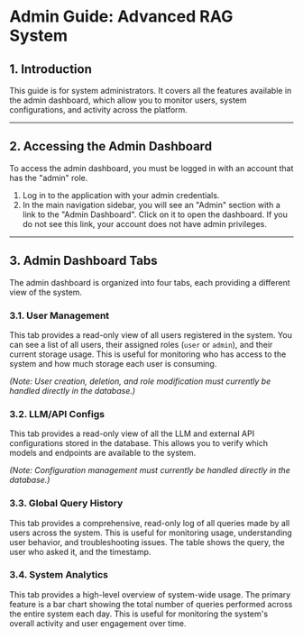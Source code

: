 # Admin Guide: Advanced RAG System

## 1. Introduction

This guide is for system administrators. It covers all the features available in the admin dashboard, which allow you to monitor users, system configurations, and activity across the platform.

---

## 2. Accessing the Admin Dashboard

To access the admin dashboard, you must be logged in with an account that has the "admin" role.

1.  Log in to the application with your admin credentials.
2.  In the main navigation sidebar, you will see an "Admin" section with a link to the "Admin Dashboard". Click on it to open the dashboard. If you do not see this link, your account does not have admin privileges.

---

## 3. Admin Dashboard Tabs

The admin dashboard is organized into four tabs, each providing a different view of the system.

### 3.1. User Management

This tab provides a read-only view of all users registered in the system. You can see a list of all users, their assigned roles (`user` or `admin`), and their current storage usage. This is useful for monitoring who has access to the system and how much storage each user is consuming.

*(Note: User creation, deletion, and role modification must currently be handled directly in the database.)*

### 3.2. LLM/API Configs

This tab provides a read-only view of all the LLM and external API configurations stored in the database. This allows you to verify which models and endpoints are available to the system.

*(Note: Configuration management must currently be handled directly in the database.)*

### 3.3. Global Query History

This tab provides a comprehensive, read-only log of all queries made by all users across the system. This is useful for monitoring usage, understanding user behavior, and troubleshooting issues. The table shows the query, the user who asked it, and the timestamp.

### 3.4. System Analytics

This tab provides a high-level overview of system-wide usage. The primary feature is a bar chart showing the total number of queries performed across the entire system each day. This is useful for monitoring the system's overall activity and user engagement over time.
